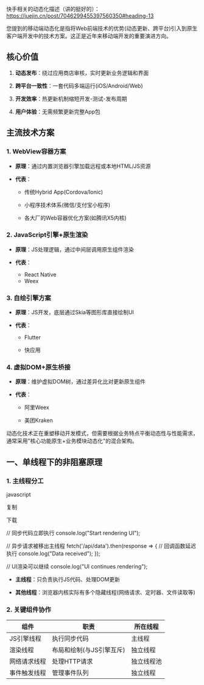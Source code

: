 快手相关的动态化描述（讲的挺好的）： https://juejin.cn/post/7046299455397560350#heading-13


您提到的移动端动态化是指将Web前端技术的优势(动态更新、跨平台)引入到原生客户端开发中的技术方案。这正是近年来移动端开发的重要演进方向。

## 核心价值

1. **动态发布**：绕过应用商店审核，实时更新业务逻辑和界面
    
2. **跨平台一致性**：一套代码多端运行(iOS/Android/Web)
    
3. **开发效率**：热更新机制缩短开发-测试-发布周期
    
4. **用户体验**：无需频繁更新完整App包

## 主流技术方案
### 1. WebView容器方案

- **原理**：通过内置浏览器引擎加载远程或本地HTML/JS资源
    
- **代表**：
    
    - 传统Hybrid App(Cordova/Ionic)
        
    - 小程序技术体系(微信/支付宝小程序)
        
    - 各大厂的Web容器优化方案(如腾讯X5内核)
        

### 2. JavaScript引擎+原生渲染

- **原理**：JS处理逻辑，通过中间层调用原生组件渲染

- **代表**：
    - React Native
    - Weex
        
### 3. 自绘引擎方案

- **原理**：JS开发，底层通过Skia等图形库直接绘制UI
    
- **代表**：
    
    - Flutter
        
    - 快应用
        

### 4. 虚拟DOM+原生桥接

- **原理**：维护虚拟DOM树，通过差异化比对更新原生组件
    
- **代表**：
    
    - 阿里Weex
        
    - 美团Kraken

动态化技术正在重塑移动开发模式，但需要根据业务特点平衡动态性与性能需求，通常采用"核心功能原生+业务模块动态化"的混合架构。


## 一、单线程下的非阻塞原理

### 1. 主线程分工

javascript

复制

下载

// 同步代码立即执行
console.log("Start rendering UI"); 

// 异步请求被移出主线程
fetch('/api/data').then(response => {
  // 回调函数延迟执行
  console.log("Data received"); 
});

// UI渲染可以继续
console.log("UI continues rendering");

- **主线程**：只负责执行JS代码、处理DOM更新
    
- **其他线程**：浏览器内核实际有多个隐藏线程(网络请求、定时器、文件读取等)
    

### 2. 关键组件协作

|组件|职责|所在线程|
|---|---|---|
|JS引擎线程|执行同步代码|主线程|
|渲染线程|布局和绘制(与JS引擎互斥)|独立线程|
|网络请求线程|处理HTTP请求|独立线程池|
|事件触发线程|管理事件队列|独立线程|